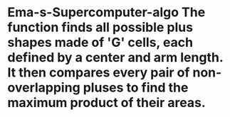 # Ema-s-Supercomputer-algo The function finds all possible plus shapes made of 'G' cells, each defined by a center and arm length. It then compares every pair of non-overlapping pluses to find the maximum product of their areas.
